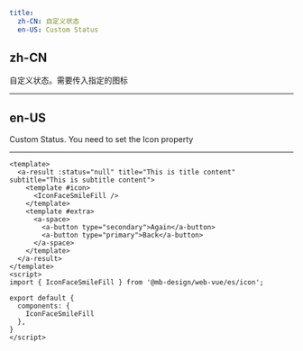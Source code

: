```yaml
title:
  zh-CN: 自定义状态
  en-US: Custom Status
```

## zh-CN

自定义状态。需要传入指定的图标

---

## en-US

Custom Status. You need to set the Icon property

---

```vue
<template>
  <a-result :status="null" title="This is title content" subtitle="This is subtitle content">
    <template #icon>
      <IconFaceSmileFill />
    </template>
    <template #extra>
      <a-space>
        <a-button type="secondary">Again</a-button>
        <a-button type="primary">Back</a-button>
      </a-space>
    </template>
  </a-result>
</template>
<script>
import { IconFaceSmileFill } from '@mb-design/web-vue/es/icon';

export default {
  components: {
    IconFaceSmileFill
  },
}
</script>
```
